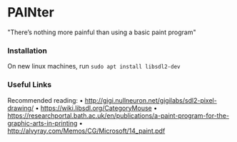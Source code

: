 # PAINter
"There’s nothing more painful than using a basic paint program"

### Installation
On new linux machines, run `sudo apt install libsdl2-dev`


### Useful Links
Recommended reading:
• http://gigi.nullneuron.net/gigilabs/sdl2-pixel-drawing/
• https://wiki.libsdl.org/CategoryMouse
• https://researchportal.bath.ac.uk/en/publications/a-paint-program-for-the-graphic-arts-in-printing
• http://alvyray.com/Memos/CG/Microsoft/14_paint.pdf
